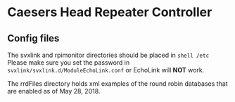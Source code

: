 # Caesers Head Repeater Controller

## Config files
The svxlink and rpimonitor directories should be placed in ```shell /etc``` Please make sure you set the password in ```svxlink/svxlink.d/ModuleEchoLink.conf``` or EchoLink will **NOT** work.

The rrdFiles directory holds xml examples of the round robin databases that are enabled as of May 28, 2018.
